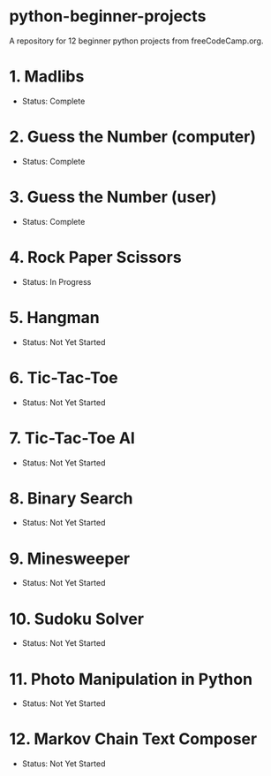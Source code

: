 # python-beginner-projects
A repository for 12 beginner python projects from freeCodeCamp.org.

# 1. Madlibs 
- Status: Complete

# 2. Guess the Number (computer) 
- Status: Complete

# 3. Guess the Number (user)
- Status: Complete

# 4. Rock Paper Scissors
- Status: In Progress

# 5. Hangman
- Status: Not Yet Started

# 6. Tic-Tac-Toe
- Status: Not Yet Started

# 7. Tic-Tac-Toe AI
- Status: Not Yet Started

# 8. Binary Search 
- Status: Not Yet Started

# 9. Minesweeper 
- Status: Not Yet Started

# 10. Sudoku Solver 
- Status: Not Yet Started

# 11. Photo Manipulation in Python 
- Status: Not Yet Started

# 12. Markov Chain Text Composer 
- Status: Not Yet Started
